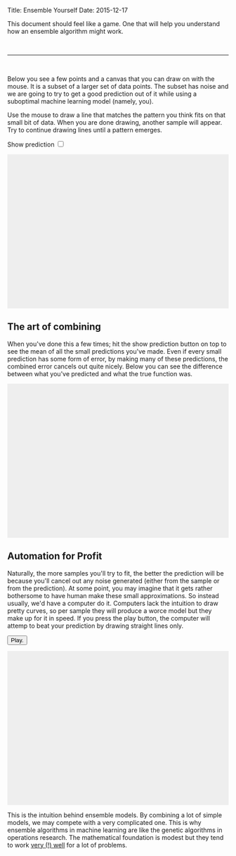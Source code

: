 Title: Ensemble Yourself
Date: 2015-12-17

This document should feel like a game. One that will help you understand how an ensemble algorithm might work.

<br>
<hr>
<br>

Below you see a few points and a canvas that you can draw on with the mouse. It is a subset of a larger set of data points. The subset has noise and we are going to try to get a good prediction out of it while using a suboptimal machine learning model (namely, you). 

Use the mouse to draw a line that matches the pattern you think fits on that small bit of data. When you are done drawing, another sample will appear. Try to continue drawing lines until a pattern emerges.

<form action=""> 
	<p class="pull-right">
		Show prediction <input type="checkbox" name="predictions" value="false">
	</p>
</form>


<meta charset="utf-8">

<style>
.newline {
  fill: none;
  stroke: #000;
  stroke-width: 2px;
  stroke-linejoin: round;
  stroke-linecap: round;
}
.oldline {
  fill: none;
  stroke: #444;
  stroke-width: 2px;
  stroke-linejoin: round;
  stroke-linecap: round;
}
</style>

<svg class="draw" width="100%" height="350">
  <rect style="fill:#eee;" width="100%" height="100%"></rect>
</svg>

## The art of combining 

When you've done this a few times; hit the show prediction button on top to see the mean of all the small predictions you've made. Even if every small prediction has some form of error, by making many of these predictions, the combined error cancels out quite nicely. Below you can see the difference between what you've predicted and what the true function was. 


<svg class="show" width="100%" height="350">
  <rect style="fill:#eee;" width="100%" height="100%"></rect>
</svg>

## Automation for Profit

Naturally, the more samples you'll try to fit, the better the prediction will be because you'll cancel out any noise generated (either from the sample or from the prediction). At some point, you may imagine that it gets rather bothersome to have human make these small approximations. So instead usually, we'd have a computer do it. Computers lack the intuition to draw pretty curves, so per sample they will produce a worce model but they make up for it in speed. If you press the play button, the computer will attemp to beat your prediction by drawing straight lines only. 

<button class="btn">Play.</button>

<svg class="automate" width="100%" height="350">
  <rect style="fill:#eee;" width="100%" height="100%"></rect>
</svg>

This is the intuition behind ensemble models. By combining a lot of simple models, we may compete with a very complicated one. This is why ensemble algorithms in machine learning are like the genetic algorithms in operations research. The mathematical foundation is modest but they tend to work [very (!) well](http://mlwave.com/kaggle-ensembling-guide/) for a lot of problems.

<br> 

<script src="/theme/js/d3.min.js"></script>
<script src="/theme/js/lodash.js"></script>
<script>

var activeLine,
    line_data = [],
    ml_data = [];

var w = d3.select("svg").node().clientWidth,
    h = d3.select("svg").node().clientHeight

var renderPath = d3.svg.line()
    .x(function(d) { return d[0]; })
    .y(function(d) { return d[1]; })
    .interpolate("line");

var svg_draw = d3.select("svg.draw")
    .call(d3.behavior.drag()
      .on("dragstart", dragstarted)
      .on("drag", dragged)
      .on("dragend", dragended));

var svg_show = d3.select("svg.show"),
	svg_automate = d3.select("svg.automate");

var g_newcircle = svg_draw.append("g")
  	.attr("class", "temp-circle");

var g_showpattern = svg_draw.append("g")
  	.attr("class", "pattern-circle");

var g_autocircle = svg_automate.append("g")
  	.attr("class", "temp-auto-circle");

var g_autoline = svg_automate.append("g")
  	.attr("class", "automated-lines");

function dragstarted() {
  activeLine = svg_draw.append("path")
    .datum([])
    .attr("class", "newline");
}

function dragged() {
  activeLine.datum().push(d3.mouse(this));
  activeLine.attr("d", renderPath);
}

function dragended() {
  activeLine = null;
  var new_data = _.last(d3.selectAll("path.newline").data());
  line_data.push(new_data);
  svg_draw.selectAll("path")
  	.style("stroke-width", 1)
  	.style("stroke", "#999")
  	.style("stroke-opacity", 0.7);
  svg_draw.selectAll("g.temp-circle circle").remove();
  draw_sample(g_newcircle, sample_data());
  if(d3.select("input[name=predictions]").property("checked")){
  	draw_mean(svg_draw, line_data)
  }
  draw_mean(svg_show, line_data)
}

var func_dict = {
	"func1" : function(x){
		var trans_x = x/w*2*Math.PI
		var res = Math.sin(trans_x)*h*0.3 + h/2;
    	return res + Math.cos(trans_x*3)*h*0.2
	}
}

function sample_data(proximity){
	proximity = typeof proximity !== 'undefined' ? proximity : 10;
	var orig_func = func_dict["func1"];
	var noise_func = function(x){
		return orig_func(x) + d3.random.normal(0,h/proximity)();
	}

	var rand_func = d3.random.normal(Math.random()*w, w/proximity)

	return d3.range(20)
		.map(function(d){ return rand_func()})
		.map(function(x){ return{'x':x, 'y': noise_func(x)}});
}

function draw_sample(svg_elem, data){
  svg_elem.selectAll("circle")
    .data(data)
    .enter().append("circle")
    .attr("class", "temp-circle")
    .attr("cx", function (d) { return d.x; })
    .attr("cy", function (d) { return d.y; })
    .attr("r", 3)
    .style("fill", function(d) { return 'steelblue'; });
}

draw_sample(g_newcircle, sample_data());

function make_model(data_input){
	var flat_list =  _.flatten(data_input),
		grouped = _.groupBy(flat_list, function(x){
			return d3.round(x[0]/5) * 5
		}),
		agg = _.mapValues(grouped, function(x){
			return d3.mean(x.map(function(d){return d[1]}))
		});

	var smooth = function(d,i,l){
		if(i == 0){
			i = 1;
		}
		if(i === l.length - 1){
			i = l.length - 2
		}
		return [d[0], d3.mean([l[i-1][1], d[1], l[i+1][1]])]
	}

	return _.chain(agg)
		.pairs()
		.map(function(x){ return [Number(x[0]), x[1]]})
		.value().map(smooth);
}

function draw_mean(svg_elem, line_data, input_data){
	svg_elem.selectAll("g.mean-container").remove();
	svg_elem.append("g")
		.attr("class","mean-container")
		.selectAll("circle")
	    .data(make_model(line_data))
	    .enter().append("circle")
	    .attr("class", "mean-circle")
	    .attr("cx", function (d) { return d[0]; })
	    .attr("cy", function (d) { return d[1]; })
	    .attr("r", 2)
	    .style("fill", function(d) { return 'red'; });
}

function draw_pattern(svg_elem){
	var func = func_dict["func1"];

	var data = d3.range(1,w).map(function(x){ 
		return {'x':x, 'y':func(x)}
	});

	var line = d3.svg.line()
		.x(function(d){return d.x})
		.y(function(d){return d.y})
		.interpolate("linear");

	svg_show.append("path")
	    .attr("d", line(data))
	    .style("stroke", function(d) { return 'green'; })
	    .style("fill", "none");
}

function lm(x,y){
    var mod = {},
    	n = y.length,
    	sum_x = 0,
    	sum_y = 0,
    	sum_xy = 0,
    	sum_xx = 0,
    	sum_yy = 0;

    for (var i = 0; i < y.length; i++) {
        sum_x += x[i];
        sum_y += y[i];
        sum_xy += (x[i]*y[i]);
        sum_xx += (x[i]*x[i]);
        sum_yy += (y[i]*y[i]);
    } 

    mod['slope'] = (n * sum_xy - sum_x * sum_y) / (n*sum_xx - sum_x * sum_x);
    mod['intercept'] = (sum_y - mod.slope * sum_x)/n;

    return function(d){ return mod['intercept'] + mod['slope'] * d};
};

function gen_lm_data(data){
	var x = data.map(function(d){return d.x}),
		y = data.map(function(d){return d.y}),
		xbounds = d3.extent(x);

	var xs = d3.range(xbounds[0], xbounds[1])
	var ys = xs.map(lm(x,y));
	return _.zip(xs, ys).map(function(d){return {x:d[0], y:d[1]}})
}

function draw_line(svg_elem, data){
	var sorted = _.sortBy(data, function(d){return d.x});
	var first = data[2],
		last = data[data.length -2];

	var line = d3.svg.line()
		.x(function(d) { return d.x; })
		.y(function(d) { return d.y; })
		.interpolate("linear");

	svg_elem.append("path")
		.data([first, last])
		.attr("d", line([first, last]))
		.style("stroke-width", 1)
	  	.style("stroke", "#999")
	  	.style("stroke-opacity", 0.7);
}

function ml_play(){
	var n = 0; 
	svg_automate.selectAll("path").remove();
	ml_data = [];
	var interval = setInterval(function(){
			svg_automate.selectAll("g.temp-auto-circle circle").remove();
			var s_data = sample_data(20);
			var mod_data = gen_lm_data(s_data);
			ml_data.push(mod_data.map(function(d){return [d.x, d.y]}));
			draw_sample(g_autocircle, s_data);
			draw_line(g_autoline, mod_data);
			n = n + 1; 
			if(n > 200){
				clearInterval(interval)
			}
			draw_mean(svg_automate, ml_data)
		}, 50);
}

draw_pattern(g_showpattern)

d3.select("input[name=predictions]").on("click", function(){ 
	if(d3.select("input[name=predictions]").property("checked")){
		draw_mean(svg_draw, line_data)
	}else{
		svg_draw.selectAll("g.mean-container").remove();
	}
})

d3.select("button.btn").on("click", ml_play)

</script>
